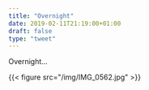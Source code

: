 ```yaml
---
title: "Overnight"
date: 2019-02-11T21:19:00+01:00
draft: false
type: "tweet"
---
```


Overnight...

{{< figure src="/img/IMG_0562.jpg" >}}
